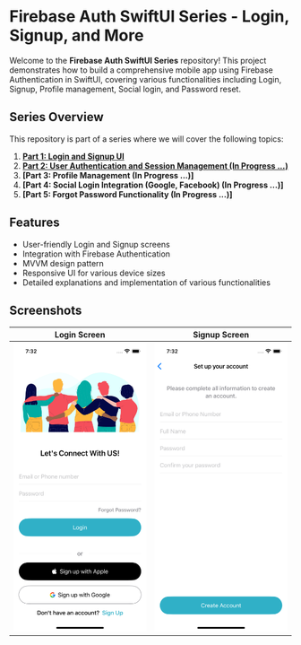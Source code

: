 # Firebase Auth SwiftUI Series - Login, Signup, and More

Welcome to the **Firebase Auth SwiftUI Series** repository! This project demonstrates how to build a comprehensive mobile app using Firebase Authentication in SwiftUI, covering various functionalities including Login, Signup, Profile management, Social login, and Password reset.

## Series Overview
This repository is part of a series where we will cover the following topics:

1. **[Part 1: Login and Signup UI](https://youtu.be/USivbJZ-FVM?si=bTcZVPryYXxhTVdT)**
2. **[Part 2: User Authentication and Session Management (In Progress ...)]()**
3. **[Part 3: Profile Management (In Progress ...)]**
4. **[Part 4: Social Login Integration (Google, Facebook) (In Progress ...)]**
5. **[Part 5: Forgot Password Functionality (In Progress ...)]**

## Features
- User-friendly Login and Signup screens
- Integration with Firebase Authentication
- MVVM design pattern
- Responsive UI for various device sizes
- Detailed explanations and implementation of various functionalities

## Screenshots
| **Login Screen**           | **Signup Screen**         |
|----------------------------|---------------------------|
| ![Login Screen](Screenshots/login.png) | ![Signup Screen](Screenshots/signup1.png) |
